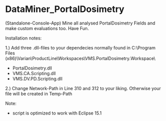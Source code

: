 # DataMiner_PortalDosimetry
(Standalone-Console-App)
Mine all analysed PortalDosimetry Fields and make custom evaluations too. Have Fun.

Installation notes:

1.) Add three .dll-files to your dependecies normally found in C:\Program Files (x86)\Varian\ProductLine\Workspaces\VMS.PortalDosimetry.Workspace\
- PortalDosimetry.dll
- VMS.CA.Scripting.dll
- VMS.DV.PD.Scripting.dll

2.) Change Network-Path in Line 310 and 312 to your liking. Otherwise your file will be created in Temp-Path

Note:
- script is optimized to work with Eclipse 15.1
